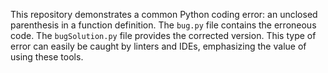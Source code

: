 This repository demonstrates a common Python coding error: an unclosed parenthesis in a function definition.  The `bug.py` file contains the erroneous code. The `bugSolution.py` file provides the corrected version.  This type of error can easily be caught by linters and IDEs, emphasizing the value of using these tools.